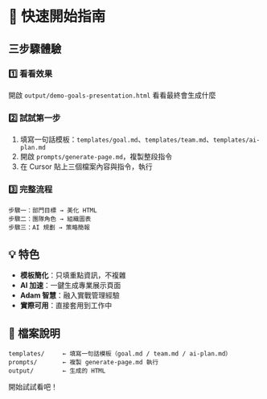 # 🚀 快速開始指南

## 三步驟體驗

### 1️⃣ 看看效果
開啟 `output/demo-goals-presentation.html` 看看最終會生成什麼

### 2️⃣ 試試第一步
1. 填寫一句話模板：`templates/goal.md`、`templates/team.md`、`templates/ai-plan.md`
2. 開啟 `prompts/generate-page.md`，複製整段指令
3. 在 Cursor 貼上三個檔案內容與指令，執行

### 3️⃣ 完整流程
```
步驟一：部門目標 → 美化 HTML
步驟二：團隊角色 → 組織圖表  
步驟三：AI 規劃 → 策略簡報
```

## 💡 特色
- **模板簡化**：只填重點資訊，不複雜
- **AI 加速**：一鍵生成專業展示頁面
- **Adam 智慧**：融入實戰管理經驗
- **實際可用**：直接套用到工作中

## 📁 檔案說明
```
templates/     ← 填寫一句話模板（goal.md / team.md / ai-plan.md）
prompts/       ← 複製 generate-page.md 執行
output/        ← 生成的 HTML
```

開始試試看吧！